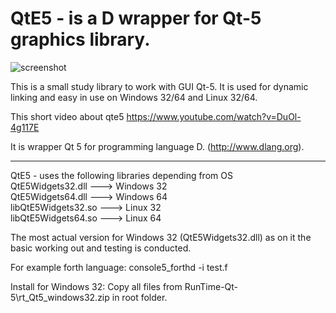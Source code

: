 # QtE5 - is a D wrapper for Qt-5 graphics library.

![screenshot](https://raw.github.com/MGWL/QtE5/ICONS/qte5.png)

This is a small study library to work with GUI Qt-5.
It is used for dynamic linking and easy in use on Windows 32/64 and Linux 32/64.

This short video about qte5 https://www.youtube.com/watch?v=DuOl-4g117E

It is wrapper Qt 5 for programming language D. (http://www.dlang.org).<br><hr>
QtE5 - uses the following libraries depending from OS<br>
    QtE5Widgets32.dll     --->  Windows 32<br>
    QtE5Widgets64.dll     --->  Windows 64<br>
    libQtE5Widgets32.so   --->  Linux   32<br>
    libQtE5Widgets64.so   --->  Linux   64<br>
<p>The most actual version for Windows 32 (QtE5Widgets32.dll) as on it the basic working out and testing is conducted.</p>    

For example forth language:
    console5_forthd -i test.f

Install for Windows 32:
    Copy all files from RunTime-Qt-5\rt_Qt5_windows32.zip in root folder. 
